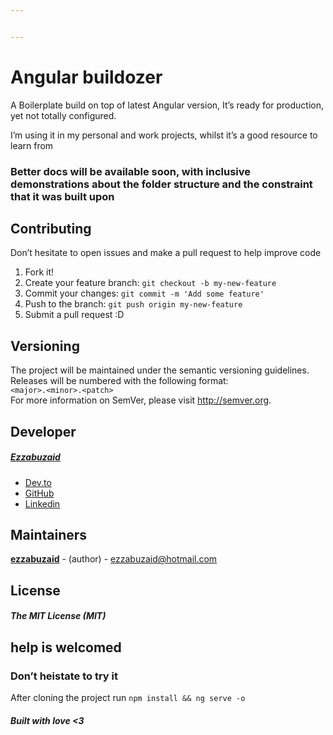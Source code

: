 ```yaml
---


---
```


<h1 id="angular-buildozer">Angular buildozer</h1>
<p>A Boilerplate build on top of latest Angular version, It’s ready for production, yet not totally configured.</p>
<p>I’m using it in my personal and work projects, whilst it’s a good resource to learn from</p>
<h3 id="better-docs-will-be-available-soon-with-inclusive-demonstrations-about-the-folder-structure-and-the-constraint-that-it-was-built-upon">Better docs will be available soon, with inclusive demonstrations about the folder structure and the constraint that it was built upon</h3>
<h2 id="contributing">Contributing</h2>
<p>Don’t hesitate to open issues and make a pull request to help improve code</p>
<ol>
<li>Fork it!</li>
<li>Create your feature branch: <code>git checkout -b my-new-feature</code></li>
<li>Commit your changes: <code>git commit -m 'Add some feature'</code></li>
<li>Push to the branch: <code>git push origin my-new-feature</code></li>
<li>Submit a pull request :D</li>
</ol>
<h2 id="versioning">Versioning</h2>
<p>The project will be maintained under the semantic versioning guidelines.<br>
Releases will be numbered with the following format:<br>
<code>&lt;major&gt;.&lt;minor&gt;.&lt;patch&gt;</code><br>
For more information on SemVer, please visit <a href="http://semver.org">http://semver.org</a>.</p>
<h2 id="developer">Developer</h2>
<h5 id="ezzabuzaid"><a href="mailto:ezzabuzaid@hotmail.com">Ezzabuzaid</a></h5>
<ul>
<li><a href="https://dev.to/ezzabuzaid">Dev.to</a></li>
<li><a href="https://github.com/ezzabuzaid">GitHub</a></li>
<li><a href="https://www.linkedin.com/in/ezzabuzaid">Linkedin</a></li>
</ul>
<h2 id="maintainers">Maintainers</h2>
<p><a href="https://github.com/ezzabuzaid"><strong>ezzabuzaid</strong></a> - (author) - <a href="mailto:ezzabuzaid@hotmail.com">ezzabuzaid@hotmail.com</a></p>
<h2 id="license">License</h2>
<h5 id="the-mit-license-mit">The MIT License (MIT)</h5>
<h2 id="help-is-welcomed">help is welcomed</h2>
<h3 id="dont-heistate-to-try-it">Don’t heistate to try it</h3>
<p>After cloning the project run <code>npm install &amp;&amp; ng serve -o</code></p>
<h5 id="built-with-love-3">Built with love &lt;3</h5>

<!--stackedit_data:
eyJoaXN0b3J5IjpbMTk4MjY3ODY4MV19
-->